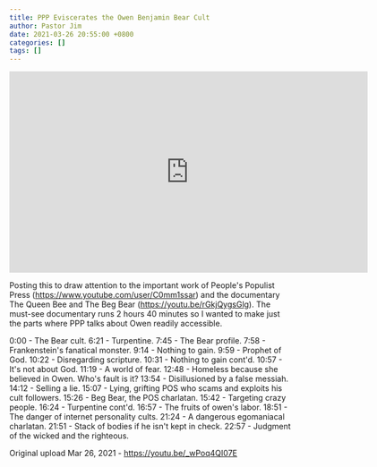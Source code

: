 ```yaml
---
title: PPP Eviscerates the Owen Benjamin Bear Cult
author: Pastor Jim
date: 2021-03-26 20:55:00 +0800
categories: []
tags: []
---
```


<iframe width="640" height="360" scrolling="no" frameborder="0" style="border: none;" src="https://www.bitchute.com/embed/FamxUCaZG7PH/"></iframe>

Posting this to draw attention to the important work of People's Populist Press (https://www.youtube.com/user/C0mm1ssar) and the documentary The Queen Bee and The Beg Bear (https://youtu.be/rGkjQygsGlg). The must-see documentary runs 2 hours 40 minutes so I wanted to make just the parts where PPP talks about Owen readily accessible.

0:00 - The Bear cult.
6:21 - Turpentine.
7:45 - The Bear profile.
7:58 - Frankenstein's fanatical monster.
9:14 - Nothing to gain.
9:59 - Prophet of God.
10:22 - Disregarding scripture.
10:31 - Nothing to gain cont'd.
10:57 - It's not about God.
11:19 - A world of fear.
12:48 - Homeless because she believed in Owen. Who's fault is it?
13:54 - Disillusioned by a false messiah.
14:12 - Selling a lie.
15:07 - Lying, grifting POS who scams and exploits his cult followers.
15:26 - Beg Bear, the POS charlatan.
15:42 - Targeting crazy people.
16:24 - Turpentine cont'd.
16:57 - The fruits of owen's labor.
18:51 - The danger of internet personality cults.
21:24 - A dangerous egomaniacal charlatan.
21:51 - Stack of bodies if he isn't kept in check.
22:57 - Judgment of the wicked and the righteous.

Original upload Mar 26, 2021 - https://youtu.be/_wPoq4QI07E